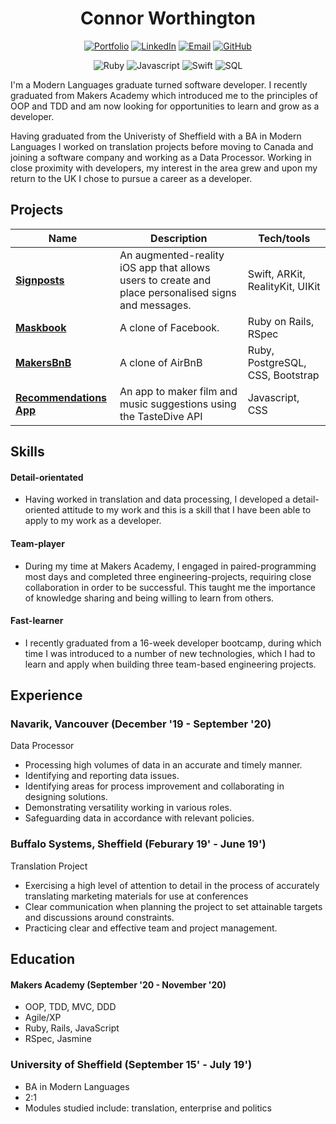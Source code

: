 <h1 align="center">Connor Worthington</h1> 

<div align='center'>

[![Portfolio]](https://www.connorworthington.com)
[![LinkedIn]](https://www.linkedin.com/in/connor-worthington-83b350131/)
[![Email]](mailto:worthington.connor@gmail.com)
[![GitHub]](https://github.com/crtw26)

</div>

<div align='center'>

![Ruby]
![Javascript]
![Swift]
![SQL]

</div>

I'm a Modern Languages graduate turned software developer. I recently graduated from Makers Academy which introduced me to the principles of OOP and TDD and am now looking for opportunities to learn and grow as a developer.

Having graduated from the Univeristy of Sheffield with a BA in Modern Languages I worked on translation projects before moving to Canada and joining a software company and working as a Data Processor. Working in close proximity with developers, my interest in the area grew and upon my return to the UK I chose to pursue a career as a developer. 


## Projects

| Name                         | Description       | Tech/tools        |
| ---------------------------- | ----------------- | ----------------- |
| **[Signposts]**            | An augmented-reality iOS app that allows users to create and place personalised signs and messages. | Swift, ARKit, RealityKit, UIKit |
| **[Maskbook]**             | A clone of Facebook.                                                                                | Ruby on Rails, RSpec            |
| **[MakersBnB]**            | A clone of AirBnB                                                                                   | Ruby, PostgreSQL, CSS, Bootstrap|
| **[Recommendations App]**   | An app to maker film and music suggestions using the TasteDive API                                 | Javascript, CSS

## Skills

#### Detail-orientated

- Having worked in translation and data processing, I developed a detail-oriented attitude to my work and this is a skill that I have been able to apply to my work as a developer. 

#### Team-player

- During my time at Makers Academy, I engaged in paired-programming most days and completed three engineering-projects, requiring close collaboration in order to be successful. This taught me the importance of knowledge sharing and being willing to learn from others.

#### Fast-learner

- I recently graduated from a 16-week developer bootcamp, during which time I was introduced to a number of new technologies, which I had to learn and apply when building three team-based engineering projects.

## Experience

### Navarik, Vancouver (December '19 - September '20)  
Data Processor

-	Processing high volumes of data in an accurate and timely manner. 
-	Identifying and reporting data issues.
-	Identifying areas for process improvement and collaborating in designing solutions.
-	Demonstrating versatility working in various roles. 
-	Safeguarding data in accordance with relevant policies.


### Buffalo Systems, Sheffield (Feburary 19' - June 19')  
Translation Project

-	Exercising a high level of attention to detail in the process of accurately translating marketing materials for use at 
  conferences
-	Clear communication when planning the project to set attainable targets and discussions around constraints.
-	Practicing clear and effective team and project management.


## Education

#### Makers Academy (September '20 - November '20)

- OOP, TDD, MVC, DDD
- Agile/XP
- Ruby, Rails, JavaScript
- RSpec, Jasmine

### University of Sheffield (September 15' - July 19')

- BA in Modern Languages
- 2:1
- Modules studied include: translation, enterprise and politics

[Ruby]: https://img.shields.io/badge/-Ruby%20-red?style=for-the-badge
[Javascript]: https://img.shields.io/badge/-Javascript-yellow?style=for-the-badge
[Swift]: https://img.shields.io/badge/-Swift%20-orange?style=for-the-badge
[SQL]: https://img.shields.io/badge/-SQL-blueviolet?style=for-the-badge

[Signposts]: https://github.com/samcolson4/signposts-again
[Maskbook]: https://github.com/CRTW26/Croc-My-World
[MakersBnB]: https://github.com/CRTW26/makersbnb
[Recommendations App]: https://github.com/CRTW26/recommendations_app

[linkedin]: https://img.shields.io/badge/LinkedIn-%232A6AC7?style=for-the-badge&logo=linkedin
[email]: https://img.shields.io/badge/Email-%23D14836?style=for-the-badge&logo=gmail&logoColor=white
[github]: https://img.shields.io/badge/GitHub-%23181717?style=for-the-badge&logo=github&logoColor=white
[Portfolio]: https://img.shields.io/badge/-Portfolio-brightgreen?style=for-the-badge
